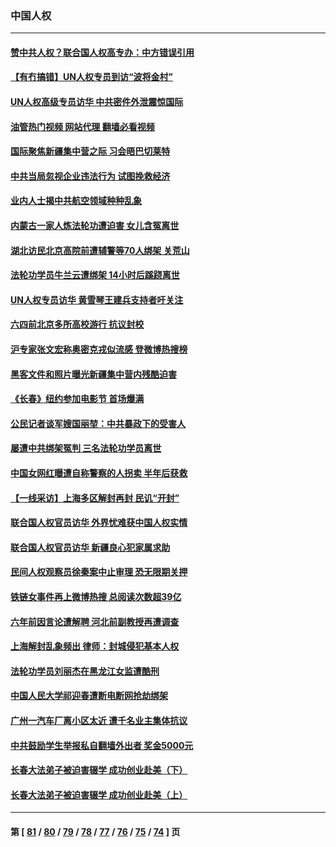 ### 中国人权
---
#### [赞中共人权？联合国人权高专办：中方错误引用](../../pages/ncid278/n13745933.md?05270845) 
#### [【有冇搞错】UN人权专员到访“波将金村”](../../pages/ncid278/n13745359.md?05270845) 
#### [UN人权高级专员访华 中共密件外泄震惊国际](../../pages/ncid278/n13745817.md?05270845) 
#### [油管热门视频 网站代理 翻墙必看视频](http://209.222.30.114:81/youtube.html?05270845)
#### [国际聚焦新疆集中营之际 习会晤巴切莱特](../../pages/ncid278/n13745118.md?05270845) 
#### [中共当局忽视企业违法行为 试图挽救经济](../../pages/ncid278/n13745568.md?05270845) 
#### [业内人士揭中共航空领域种种乱象](../../pages/ncid278/n13745602.md?05270845) 
#### [内蒙古一家人炼法轮功遭迫害 女儿含冤离世](../../pages/ncid278/n13744475.md?05270845) 
#### [湖北访民北京高院前遭辅警等70人绑架 关荒山](../../pages/ncid278/n13745002.md?05270845) 
#### [法轮功学员牛兰云遭绑架 14小时后蹊跷离世](../../pages/ncid278/n13744926.md?05270845) 
#### [UN人权专员访华 黄雪琴王建兵支持者吁关注](../../pages/ncid278/n13744651.md?05270845) 
#### [六四前北京多所高校游行 抗议封校](../../pages/ncid278/n13744574.md?05270845) 
#### [沪专家张文宏称奥密克戎似流感 登微博热搜榜](../../pages/ncid278/n13744510.md?05270845) 
#### [黑客文件和照片曝光新疆集中营内残酷迫害](../../pages/ncid278/n13743846.md?05270845) 
#### [《长春》纽约参加电影节  首场爆满](../../pages/ncid278/n13744183.md?05270845) 
#### [公民记者谈军嫂国丽堃：中共暴政下的受害人](../../pages/ncid278/n13744068.md?05270845) 
#### [屡遭中共绑架冤判 三名法轮功学员离世](../../pages/ncid278/n13743718.md?05270845) 
#### [中国女网红曝遭自称警察的人拐卖 半年后获救](../../pages/ncid278/n13743517.md?05270845) 
#### [【一线采访】上海多区解封再封 民讥“开封”](../../pages/ncid278/n13743050.md?05270845) 
#### [联合国人权官员访华 外界忧难获中国人权实情](../../pages/ncid278/n13743139.md?05270845) 
#### [联合国人权官员访华 新疆良心犯家属求助](../../pages/ncid278/n13742950.md?05270845) 
#### [民间人权观察员徐秦案中止审理 恐无限期关押](../../pages/ncid278/n13742698.md?05270845) 
#### [铁链女事件再上微博热搜 总阅读次数超39亿](../../pages/ncid278/n13742497.md?05270845) 
#### [六年前因言论遭解聘 河北前副教授再遭调查](../../pages/ncid278/n13742115.md?05270845) 
#### [上海解封乱象频出 律师：封城侵犯基本人权](../../pages/ncid278/n13741824.md?05270845) 
#### [法轮功学员刘丽杰在黑龙江女监遭酷刑](../../pages/ncid278/n13740915.md?05270845) 
#### [中国人民大学祁迎春遭断电断网抢劫绑架](../../pages/ncid278/n13730164.md?05270845) 
#### [广州一汽车厂离小区太近 遭千名业主集体抗议](../../pages/ncid278/n13739826.md?05270845) 
#### [中共鼓励学生举报私自翻墙外出者 奖金5000元](../../pages/ncid278/n13739345.md?05270845) 
#### [长春大法弟子被迫害辍学 成功创业赴美（下）](../../pages/ncid278/n13738692.md?05270845) 
#### [长春大法弟子被迫害辍学 成功创业赴美（上）](../../pages/ncid278/n13738681.md?05270845) 

---
#### 第 [ [81](./81.md?05270845) / [80](./80.md?05270845) / [79](./79.md?05270845) / [78](./78.md?05270845) / [77](./77.md?05270845) / [76](./76.md?05270845) / [75](./75.md?05270845) / [74](./74.md?05270845) ] 页
